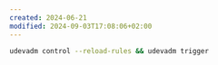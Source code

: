 ```yaml
---
created: 2024-06-21
modified: 2024-09-03T17:08:06+02:00
---
```

```bash
udevadm control --reload-rules && udevadm trigger
``` 
